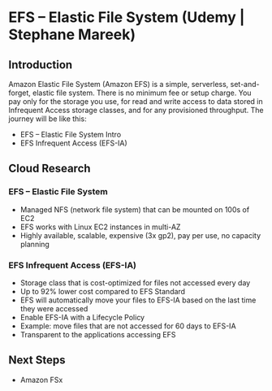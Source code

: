 # EFS – Elastic File System (Udemy | Stephane Mareek)

## Introduction

Amazon Elastic File System (Amazon EFS) is a simple, serverless, set-and-forget, elastic file system. There is no minimum fee or setup charge. You pay only for the storage you use, for read and write access to data stored in Infrequent Access storage classes, and for any provisioned throughput. The journey will be like this:

- EFS – Elastic File System Intro
- EFS Infrequent Access (EFS-IA)

## Cloud Research

### EFS – Elastic File System

- Managed NFS (network file system) that can be mounted on 100s of EC2
- EFS works with Linux EC2 instances in multi-AZ
- Highly available, scalable, expensive (3x gp2), pay per use, no capacity planning

### EFS Infrequent Access (EFS-IA)

- Storage class that is cost-optimized for files not
  accessed every day
- Up to 92% lower cost compared to EFS Standard
- EFS will automatically move your files to EFS-IA
  based on the last time they were accessed
- Enable EFS-IA with a Lifecycle Policy
- Example: move files that are not accessed for 60
  days to EFS-IA
- Transparent to the applications accessing EFS

## Next Steps

- Amazon FSx

